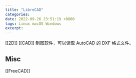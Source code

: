 ```yaml
---
title: "LibreCAD"
categories: 
date: 2022-09-26 23:51:19 +0800
tags: Linux macOS Windows
excerpt: 
---
```


[[2D]] [[CAD]] 制图软件，可以读取 AutoCAD 的 DXF 格式文件。



## Misc

[[FreeCAD]]


